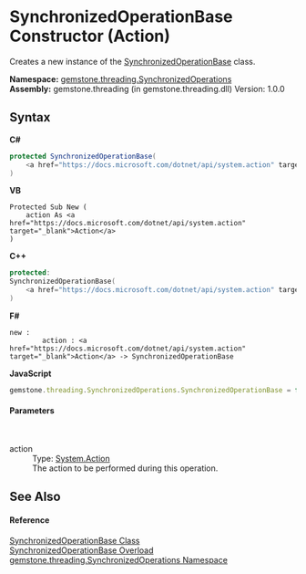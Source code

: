 # SynchronizedOperationBase Constructor (Action)
 

Creates a new instance of the <a href="8a08de6d-bbac-0406-89f3-5e0f87457eb3">SynchronizedOperationBase</a> class.

**Namespace:**&nbsp;<a href="1f40f322-ebc7-b97d-11c0-ccf540bd3b46">gemstone.threading.SynchronizedOperations</a><br />**Assembly:**&nbsp;gemstone.threading (in gemstone.threading.dll) Version: 1.0.0

## Syntax

**C#**<br />
``` C#
protected SynchronizedOperationBase(
	<a href="https://docs.microsoft.com/dotnet/api/system.action" target="_blank">Action</a> action
)
```

**VB**<br />
``` VB
Protected Sub New ( 
	action As <a href="https://docs.microsoft.com/dotnet/api/system.action" target="_blank">Action</a>
)
```

**C++**<br />
``` C++
protected:
SynchronizedOperationBase(
	<a href="https://docs.microsoft.com/dotnet/api/system.action" target="_blank">Action</a>^ action
)
```

**F#**<br />
``` F#
new : 
        action : <a href="https://docs.microsoft.com/dotnet/api/system.action" target="_blank">Action</a> -> SynchronizedOperationBase
```

**JavaScript**<br />
``` JavaScript
gemstone.threading.SynchronizedOperations.SynchronizedOperationBase = function(action);
```


#### Parameters
&nbsp;<dl><dt>action</dt><dd>Type: <a href="https://docs.microsoft.com/dotnet/api/system.action" target="_blank">System.Action</a><br />The action to be performed during this operation.</dd></dl>

## See Also


#### Reference
<a href="8a08de6d-bbac-0406-89f3-5e0f87457eb3">SynchronizedOperationBase Class</a><br /><a href="8f395d79-daa1-5ebe-aa90-6a5719a73560">SynchronizedOperationBase Overload</a><br /><a href="1f40f322-ebc7-b97d-11c0-ccf540bd3b46">gemstone.threading.SynchronizedOperations Namespace</a><br />